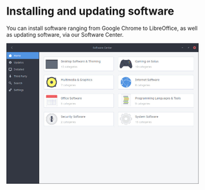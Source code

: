 # Installing and updating software

You can install software ranging from Google Chrome to LibreOffice, as well as updating software, via our Software Center.

![Software Center](images/solus-sc.jpg)